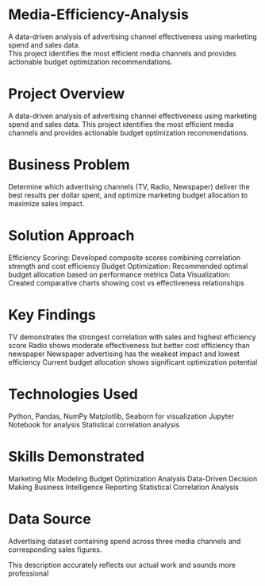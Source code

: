 # Media-Efficiency-Analysis
A data-driven analysis of advertising channel effectiveness using marketing spend and sales data.  
This project identifies the most efficient media channels and provides actionable budget optimization 
recommendations.
# Project Overview
A data-driven analysis of advertising channel effectiveness using marketing spend and sales data. 
This project identifies the most efficient media channels and provides actionable budget optimization 
recommendations.

# Business Problem
Determine which advertising channels (TV, Radio, Newspaper) deliver the best results per dollar spent, 
and optimize marketing budget allocation to maximize sales impact.

# Solution Approach
Efficiency Scoring: Developed composite scores combining correlation strength and cost efficiency
Budget Optimization: Recommended optimal budget allocation based on performance metrics
Data Visualization: Created comparative charts showing cost vs effectiveness relationships

# Key Findings
TV demonstrates the strongest correlation with sales and highest efficiency score
Radio shows moderate effectiveness but better cost efficiency than newspaper
Newspaper advertising has the weakest impact and lowest efficiency
Current budget allocation shows significant optimization potential

# Technologies Used
Python, Pandas, NumPy
Matplotlib, Seaborn for visualization
Jupyter Notebook for analysis
Statistical correlation analysis

# Skills Demonstrated
Marketing Mix Modeling
Budget Optimization Analysis
Data-Driven Decision Making
Business Intelligence Reporting
Statistical Correlation Analysis

# Data Source
Advertising dataset containing spend across three media channels and corresponding sales figures.

This description accurately reflects our actual work and sounds more professional
